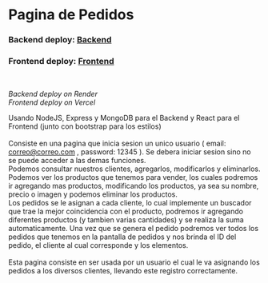 # Pagina de Pedidos

<h3>Backend deploy: <a href="https://pagina-de-pedidos.onrender.com/">Backend</a> </h3>
<h3>Frontend deploy: <a href="https://pagina-de-pedidos.vercel.app">Frontend</a> </h3> <br> 

*Backend deploy on Render* <br>
*Frontend deploy on Vercel*

Usando NodeJS, Express y MongoDB para el Backend y React para el Frontend (junto con bootstrap para los estilos) <br> <br>
Consiste en una pagina que inicia sesion un unico usuario ( email: correo@correo.com , password: 12345 ). Se debera iniciar sesion
sino no se puede acceder a las demas funciones. <br>
Podemos consultar nuestros clientes, agregarlos, modificarlos y eliminarlos. <br>
Podemos ver los productos que tenemos para vender, los cuales podremos ir agregando mas productos, modificando los productos, ya sea su nombre, precio o imagen 
y podemos eliminar los productos. <br>
Los pedidos se le asignan a cada cliente, lo cual implemente un buscador que trae la mejor coincidencia con el producto, podremos ir agregando
diferentes productos (y tambien varias cantidades) y se realiza la suma automaticamente. Una vez que se genera el pedido podremos ver todos los pedidos que tenemos
en la pantalla de pedidos y nos brinda el ID del pedido, el cliente al cual corresponde y los elementos. <br> <br>
Esta pagina consiste en ser usada por un usuario el cual le va asignando los pedidos a los diversos clientes, llevando este registro correctamente. 

